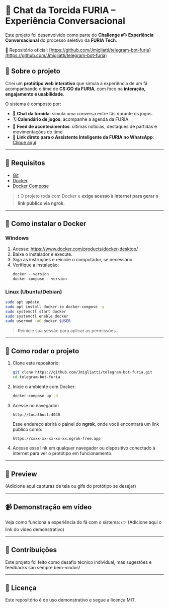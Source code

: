 # 🐺 Chat da Torcida FURIA – Experiência Conversacional

Este projeto foi desenvolvido como parte do **Challenge #1: Experiência Conversacional** do processo seletivo da **FURIA Tech**.

🔗 Repositório oficial: [https://github.com/Jmigliatti/telegram-bot-furia](https://github.com/Jmigliatti/telegram-bot-furia)

## 🧠 Sobre o projeto

Criei um **protótipo web interativo** que simula a experiência de um fã acompanhando o time de **CS:GO da FURIA**, com foco na **interação, engajamento e usabilidade**.

O sistema é composto por:

- 💬 **Chat da torcida**: simula uma conversa entre fãs durante os jogos.
- 🗓 **Calendário de jogos**: acompanhe a agenda da FURIA.
- 📰 **Feed de acontecimentos**: últimas notícias, destaques de partidas e movimentações do time.
- 🤖 **Link direto para o Assistente Inteligente da FURIA no WhatsApp**: [Clique aqui](https://wa.me/5511993404466)

---

## 🧰 Requisitos

- [Git](https://git-scm.com/)
- [Docker](https://www.docker.com/)
- [Docker Compose](https://docs.docker.com/compose/)

> ❗ O projeto roda com Docker e **exige acesso à internet para gerar o link público via ngrok**.

---

## 🐧 Como instalar o Docker

### Windows

1. Acesse: https://www.docker.com/products/docker-desktop/
2. Baixe o instalador e execute.
3. Siga as instruções e reinicie o computador, se necessário.
4. Verifique a instalação:
   ```powershell
   docker --version
   docker-compose --version
   ```

### Linux (Ubuntu/Debian)

```bash
sudo apt update
sudo apt install docker.io docker-compose -y
sudo systemctl start docker
sudo systemctl enable docker
sudo usermod -aG docker $USER
```

> Reinicie sua sessão para aplicar as permissões.

---

## 🚀 Como rodar o projeto

1. Clone este repositório:
   ```bash
   git clone https://github.com/Jmigliatti/telegram-bot-furia.git
   cd telegram-bot-furia
   ```

2. Inicie o ambiente com Docker:
   ```bash
   docker-compose up -d
   ```

3. Acesse no navegador:
   ```
   http://localhost:4040
   ```

   Esse endereço abrirá o painel do **ngrok**, onde você encontrará um link público como:
   ```
   https://xxxx-xx-xx-xx-xx.ngrok-free.app
   ```

4. Acesse esse link em qualquer navegador ou dispositivo conectado à internet para ver o protótipo em funcionamento.

---

## 📸 Preview

(Adicione aqui capturas de tela ou gifs do protótipo se desejar)

---

## 📹 Demonstração em vídeo

Veja como funciona a experiência do fã com o sistema:
👉 (Adicione aqui o link do vídeo demonstrativo)

---

## 🤝 Contribuições

Este projeto foi feito como desafio técnico individual, mas sugestões e feedbacks são sempre bem-vindos!

---

## 📄 Licença

Este repositório é de uso demonstrativo e segue a licença MIT.
